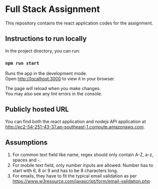 # Full Stack Assignment

This repository contains the react application codes for the assignment.

## Instructions to run locally

In the project directory, you can run:

### `npm run start`

Runs the app in the development mode.\
Open [http://localhost:3000](http://localhost:3000) to view it in your browser.

The page will reload when you make changes.\
You may also see any lint errors in the console.

## Publicly hosted URL

You can find both the react application and nodejs API application at http://ec2-54-251-43-37.ap-southeast-1.compute.amazonaws.com.

## Assumptions

1. For common text field like name, regex should only contain A-Z, a-z, spaces and -.
2. For mobile text field, only number inputs are allowed. Number has to start with 6, 8 or 9 and has to be 8 characters long.
3. For emails, they have to fit the typical email validation as per https://www.w3resource.com/javascript/form/email-validation.php